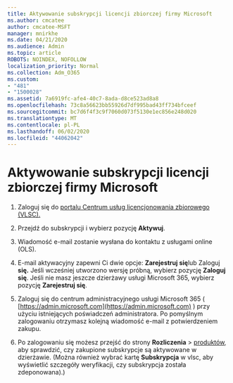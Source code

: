 ```yaml
---
title: Aktywowanie subskrypcji licencji zbiorczej firmy Microsoft
ms.author: cmcatee
author: cmcatee-MSFT
manager: mnirkhe
ms.date: 04/21/2020
ms.audience: Admin
ms.topic: article
ROBOTS: NOINDEX, NOFOLLOW
localization_priority: Normal
ms.collection: Adm_O365
ms.custom:
- "481"
- "1500028"
ms.assetid: 7a6919fc-afe4-40c7-8ada-d8ce523ad8a8
ms.openlocfilehash: 73c8a56623bb55926d7df995bad43ff734bfceef
ms.sourcegitcommit: bc7d6f4f3c9f7060d073f5130e1ec856e248d020
ms.translationtype: MT
ms.contentlocale: pl-PL
ms.lasthandoff: 06/02/2020
ms.locfileid: "44062042"
---
```

# <a name="activating-a-microsoft-volume-license-subscription"></a>Aktywowanie subskrypcji licencji zbiorczej firmy Microsoft

1. Zaloguj się do [portalu Centrum usług licencjonowania zbiorowego (VLSC).](https://go.microsoft.com/fwlink/p/?LinkId=329762)

2. Przejdź do subskrypcji i wybierz pozycję **Aktywuj**.

3. Wiadomość e-mail zostanie wysłana do kontaktu z usługami online (OLS).

4. E-mail aktywacyjny zapewni Ci dwie opcje: **Zarejestruj się**lub Zaloguj **się.** Jeśli wcześniej utworzono wersję próbną, wybierz pozycję **Zaloguj się**. Jeśli nie masz jeszcze dzierżawy usługi Microsoft 365, wybierz pozycję **Zarejestruj się**.

5. Zaloguj się do centrum administracyjnego usługi Microsoft 365 ( [https://admin.microsoft.com](https://admin.microsoft.com) ) przy użyciu istniejących poświadczeń administratora. Po pomyślnym zalogowaniu otrzymasz kolejną wiadomość e-mail z potwierdzeniem zakupu.

6. Po zalogowaniu się możesz przejść do strony **Rozliczenia** \> [produktów,](https://go.microsoft.com/fwlink/p/?linkid=842054) aby sprawdzić, czy zakupione subskrypcje są aktywowane w dzierżawie. (Można również wybrać kartę **Subskrypcja** w vlsc, aby wyświetlić szczegóły weryfikacji, czy subskrypcja została zdeponowana).)
